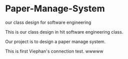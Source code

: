 # Paper-Manage-System
our class design for software engineering

This is our class design in hit software engineering class.

Our project is to design a paper manage system.

This is first Viephan's connection test.
wwwww
